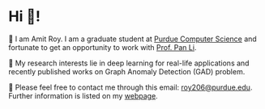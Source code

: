 
# Hi 👋! 
🌱 I am Amit Roy. I am a graduate student at [Purdue Computer Science](https://www.cs.purdue.edu/) and fortunate to get an opportunity to work with [Prof. Pan Li](https://www.cs.purdue.edu/people/faculty/panli.html).

🧐 My research interests lie in deep learning for real-life applications and recently published works on Graph Anomaly Detection (GAD) problem.

🌟 Please feel free to contact me through this email: roy206@purdue.edu. Further information is listed on my [webpage](https://amitroy7781.github.io/). 

